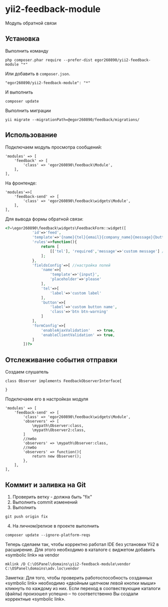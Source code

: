 yii2-feedback-module
===================
Модуль обратной связи

Установка
------------
Выполнить команду

```
php composer.phar require --prefer-dist egor260890/yii2-feedback-module "*"
```

Или добавить в `composer.json`.

```
"egor260890/yii2-feedback-module": "*"
```
И выполнить
```$xslt
composer update
```
Выполнить миграции
```
yii migrate --migrationPath=@egor260890/feedback/migrations/
```

Использование
-----

Подключаем модуль просмотра сообщений:
```$xslt
'modules' => [
    'feedback' => [
        'class' => 'egor260890\feedback\Module',
    ],
],
```
На фронтенде:
```$xslt
'modules'=>[
    'feedback-send' => [
        'class' => 'egor260890\feedback\widgets\Module', 
    ],
],
```
Для вывода формы обратной связи:
```php
<?=\egor260890\feedback\widgets\FeedbackForm::widget([
            'id'=>'feed',
            'template'=>'{name}{tel}{email}{company_name}{message}{button}',
            'rules'=>function(){
                return [
                    [['tel'], 'required','message'=>'custom message'] //можно задать правила валидации
                ];
            },
            'fieldsConfig'=>[ //настройка полей
                'name'=>[
                    'template'=>'{input}', 
                    'placeholder'=>'please'
                ],
                'tel'=>[
                    'label'=>'custom label'
                ],
                'button'=>[
                    'label'=>'custom button name',
                    'class'=>'btn btn-warning'
                ]
            ],
            'formConfig'=>[
                'enableAjaxValidation'   => true,
                'enableClientValidation' => true,
            ]
        ])?>
```


Отслеживание события отправки
-----------------------------

Создаем слушатель
```$xslt
class Observer implements FeedbackObserverInterface{
   
}
```

Подключаем его в настройках модуля
```$xslt
'modules' => [
    'feedback-send' => [
        'class' => 'egor260890\feedback\widgets\Module',
        'observers' => [
            \mypath\Observer:class,
            \mypath\Observer2:class,
        ]
        //либо
        'observers' => \mypath\Observer:class,
        //либо 
        'observers' => function(){
            return new Observer();
        },
    ],
],
```

Коммит и заливка на Git
-----------------------
1. Проверить ветку - должна быть "fix"
2. Выполнить commit изменений
3. Выполнить 
```
git push origin fix
```
4. На личном/релизе в проекте выполнить
```
composer update --ignore-platform-reqs
```

Теперь сделаем так, чтобы корректно работал IDE без установки Yii2 в расширение.
Для этого необходимо в каталоге с виджетом добавить «symbolic link» на vendor
```
mklink /D C:\OSPanel\domains\yii2-feedback-module\vendor C:\OSPanel\domains\adv.loc\vendor
```
Заметка: Для того, чтобы проверить работоспособность созданных «symbolic link» необходимо «двойным щелчком левой кнопки мыши» кликнуть по каждому из них. Если переход в соотвествующие каталоги (файлы) произошел успешно – то соответственно Вы создали корректные «symbolic link». 
